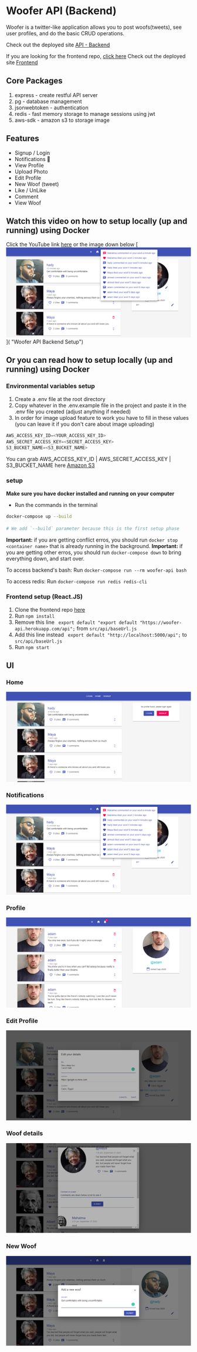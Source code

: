 # Woofer API (Backend)

Woofer is a twitter-like application allows you to post woofs(tweets), see user profiles, and do the basic CRUD operations.

Check out the deployed site [API - Backend](https://woofer-api.herokuapp.com/)

If you are looking for the frontend repo, [click here](https://github.com/silvertechguy/woofer)
Check out the deployed site [Frontend](https://woofer-official.herokuapp.com/)

## Core Packages

1. express - create restful API server
2. pg - database management
3. jsonwebtoken - authentication
4. redis - fast memory storage to manage sessions using jwt
5. aws-sdk - amazon s3 to storage image

## Features

- Signup / Login
- Notifications 🔔
- View Profile
- Upload Photo
- Edit Profile
- New Woof (tweet)
- Like / UnLike
- Comment
- View Woof

## Watch this video on how to setup locally (up and running) using Docker

Click the YouTube link [here]() or the image down below
[![New Woof](screenshots/notifications.png)]( "Woofer API Backend Setup")

## Or you can read how to setup locally (up and running) using Docker

### Environmental variables setup

1. Create a .env file at the root directory
2. Copy whatever in the .env.example file in the project and paste it in the .env file you created (adjust anything if needed)
3. In order for image upload feature to work you have to fill in these values (you can leave it if you don't care about image uploading)

```javascript
AWS_ACCESS_KEY_ID=<YOUR_ACCESS_KEY_ID>
AWS_SECRET_ACCESS_KEY=<SECRET_ACCESS_KEY>
S3_BUCKET_NAME=<S3_BUCKET_NAME>
```

You can grab AWS_ACCESS_KEY_ID | AWS_SECRET_ACCESS_KEY | S3_BUCKET_NAME here [Amazon S3](https://aws.amazon.com/s3)

### setup

**Make sure you have docker installed and running on your computer**

- Run the commands in the terminal

```bash
docker-compose up --build

# We add `--build` parameter because this is the first setup phase
```

**Important:** if you are getting conflict erros, you should run `docker stop <container name>` that is already running in the background.
**Important:** if you are getting other erros, you should run `docker-compose down` to bring everything down, and start over.

To access backend's bash:
Run `docker-compose run --rm woofer-api bash`

To access redis:
Run `docker-compose run redis redis-cli`

### Frontend setup (React.JS)

1. Clone the frontend repo [here](https://github.com/silvertechguy/woofer)
2. Run `npm install`
3. Remove this line ` export default "export default "https://woofer-api.herokuapp.com/api";` from `src/api/baseUrl.js`
4. Add this line instead ` export default "http://localhost:5000/api";` to `src/api/baseUrl.js`
5. Run `npm start`

## UI

### Home

![Home](screenshots/home.png)

### Notifications

![Notifications](screenshots/notifications.png)

### Profile

![Profile](screenshots/profile.png)

### Edit Profile

![Edit Profile](screenshots/edit-profile.png)

### Woof details

![Woof](screenshots/view_profile.png)

### New Woof

![New Woof](screenshots/new_woof.png)

